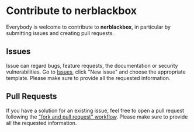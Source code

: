 # Contribute to nerblackbox

Everybody is welcome to contribute to **nerblackbox**, in particular by submitting issues and creating pull requests.

## Issues

Issue can regard bugs, feature requests, the documentation or security vulnerabilities.
Go to [Issues](https://github.com/flxst/nerblackbox/issues), click "New issue" and choose the appropriate template.
Please make sure to provide all the requested information. 

## Pull Requests

If you have a solution for an existing issue, feel free to open a pull request following 
the ["fork and pull request" workflow](https://docs.github.com/en/get-started/quickstart/contributing-to-projects).
Please make sure to provide all the requested information. 
